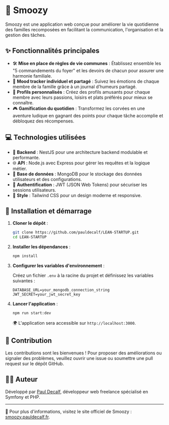 
# 🌈 Smoozy

Smoozy est une application web conçue pour améliorer la vie quotidienne des familles recomposées en facilitant la communication, l'organisation et la gestion des tâches.

## ✨ Fonctionnalités principales

- 🛠️ **Mise en place de règles de vie communes** : Établissez ensemble les "5 commandements du foyer" et les devoirs de chacun pour assurer une harmonie familiale.
- 🌟 **Mood tracker individuel et partagé** : Suivez les émotions de chaque membre de la famille grâce à un journal d’humeurs partagé.
- 👤 **Profils personnalisés** : Créez des profils amusants pour chaque membre avec leurs passions, loisirs et plats préférés pour mieux se connaître.
- 🎮 **Gamification du quotidien** : Transformez les corvées en une aventure ludique en gagnant des points pour chaque tâche accomplie et débloquez des récompenses.

## 💻 Technologies utilisées

- 🚀 **Backend** : NestJS pour une architecture backend modulable et performante.
- 🌐 **API** : Node.js avec Express pour gérer les requêtes et la logique métier.
- 🍃 **Base de données** : MongoDB pour le stockage des données utilisateurs et des configurations.
- 🔐 **Authentification** : JWT (JSON Web Tokens) pour sécuriser les sessions utilisateurs.
- 🎨 **Style** : Tailwind CSS pour un design moderne et responsive.

## 🚀 Installation et démarrage

1. **Cloner le dépôt** :

   ```bash
   git clone https://github.com/pauldecalf/LEAN-STARTUP.git
   cd LEAN-STARTUP
   ```

2. **Installer les dépendances** :

   ```bash
   npm install
   ```

3. **Configurer les variables d'environnement** :

   Créez un fichier `.env` à la racine du projet et définissez les variables suivantes :

   ```env
   DATABASE_URL=your_mongodb_connection_string
   JWT_SECRET=your_jwt_secret_key
   ```

4. **Lancer l'application** :

   ```bash
   npm run start:dev
   ```

   🌍 L'application sera accessible sur `http://localhost:3000`.

## 🤝 Contribution

Les contributions sont les bienvenues ! Pour proposer des améliorations ou signaler des problèmes, veuillez ouvrir une issue ou soumettre une pull request sur le dépôt GitHub.

## 👨‍💻 Auteur

Développé par [Paul Decalf](https://pauldecalf.fr/), développeur web freelance spécialisé en Symfony et PHP.

---

🔗 Pour plus d'informations, visitez le site officiel de Smoozy : [smoozy.pauldecalf.fr](https://smoozy.pauldecalf.fr/).
